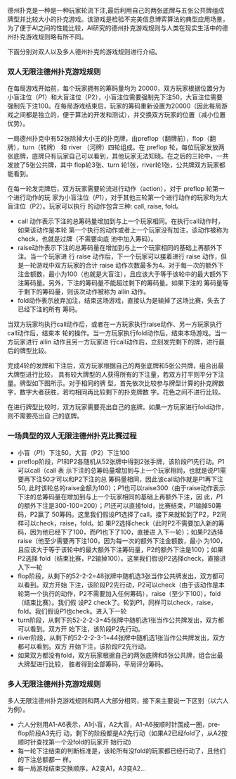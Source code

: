 德州扑克是一种是一种玩家轮流下注,最后利用自己的两张底牌与五张公共牌组成牌型并比较大小的扑克游戏。该游戏是检验不完美信息博弈算法的典型应用场景，为了便于AI之间的性能比较，AI研究的德州扑克游戏规则与人类在现实生活中的德州扑克游戏规则略有所不同。

下面分别对双人以及多人德州扑克的游戏规则进行介绍。 

### 双人无限注德州扑克游戏规则

在每局游戏开始前，每个玩家拥有的筹码量均为 $20000$，双方玩家根据位置分为小盲注位（$P1$）和大盲注位（P2），小盲注位需要强制先下注50，大盲注位需要强制先下注100。在每局游戏结束后，玩家的筹码重新设置为20000（因此每局游戏之间都是独立的，便于算法的开发和测试），并交换双方玩家的位置（减小位置优势）。

一局德州扑克中有52张除掉大小王的扑克牌，由pre­flop（翻牌前），flop（翻牌），turn（转牌） 
和 river （河牌）四轮组成。在 pre­flop 轮，每位玩家发放两张底牌，底牌只有玩家自己可以看到，其他玩家无法知晓。在之后的三轮中，一共发放了5张公共牌，其中 flop轮3张、turn 轮1张，river轮1张，公共牌双方玩家都能看到。

在每一轮发完牌后，双方玩家需要轮流进行动作（action），对于 pre­flop 轮第一个进行动作的玩 家为小盲注位（$P1$），对于其他三轮第一个进行动作的玩家均为大盲注位（P2）。玩家可以执行 的动作包含三种: call, raise, fold。

* call 动作表示下注的总筹码量增加到与上一个玩家相同。在执行call动作时，如果该动作是本轮 第一个执行的动作或者上一个玩家没有加注，该动作被称为check，也就是过牌（不需要向底 池中加入筹码）。
*  raise动作表示下注的总筹码量在增加到与上一个玩家相同的基础上再额外下注。当一个玩家进 行 raise 动作后，下一个玩家可以接着进行 raise 动作，但是一轮游戏中双方玩家的合计 raise 动作次数最多为4。对于每一次的额外下注金额数，最小为100（也就是大盲注），且应该大于等于该轮中的最大额外下注筹码量。另外，下注的筹码量不能超过剩下的筹码量。如果下注的 筹码量等于剩下的筹码量，则该次动作被称为 allin 动作。 
*  fold动作表示放弃加注，结束这场游戏，直接认为是输掉了这场比赛，失去了已经下注的所有 筹码。

当双方玩家均执行call动作后，或者在一方玩家执行raise动作、另一方玩家执行call动作后，结束本 轮的操作。当一方玩家执行fold动作后，结束本场游戏。当一方玩家进行 allin 动作且另一方玩家进 行call动作后，立刻发完剩下的牌，进行最后的牌型比较。

完成4轮的发牌和下注后，双方玩家根据自己的两张底牌和5张公共牌，组合出最大牌型进行比较， 具有较大牌型的人获得所有的下注量，若双方打平则平分下注量。牌型如下图所示。对于相同的牌 型，首先依次比较参与牌型计算的扑克牌数字，数字大者获胜，若均相同再比较剩下的扑克牌数 字。花色之间不进行比较。

在进行牌型比较时，双方玩家需要亮出自己的底牌。如果一方玩家进行fold动作，则不需要亮出自 己的底牌。

### 一场典型的双人无限注德州扑克比赛过程

* 小盲（$P1$）下注50，大盲（P2）下注100
* pre­flop阶段，$P1$和P2各随机从52张牌中得到2张手牌，该阶段$P1$先行动。$P1$可以call（call 表 示下注的总筹码量增加到与上一个玩家相同，也就是说$P1$需要再下注50才可以和P2下注的总 筹码量相同，因此该call动作就是$P1$再下注50, 此时该轮总的raise金额为100）；$P1$也可以raise300（由于raise动作表示下注的总筹码量在增加到与上一个玩家相同的基础上再额外下注，因 此，$P1$的额外下注是300-­100=200）；$P1$还可以直接fold，比赛结束，$P1$输掉50筹码，P2赢了 50筹码。这里我们假设$P1$选择了call，接下来就轮到了P2，P2同样可以check，raise，fold。如 果P2选择check（此时P2不需要加入新的筹码，因为他已经下了100，而$P1$也下了100，直接进 入下一轮）；如果P2选择raise（他至少需要再下注100，因为每一次的额外下注金额数，最小 为100，且应该大于等于该轮中的最大额外下注筹码量，P2的额外下注是100）；如果P2选择 fold（结束比赛，P2输掉100）。这里我们假设P2选择check，直接进入下一轮
* flop阶段，从剩下的52­-2­-2=48张牌中随机选3张当作公共牌发出，双方都可以看到。双方开始 下注，该阶段P2先行动，P2可以check（由于该动作是本轮第一个执行的动作，P2不需要加入任何筹码），raise（至少下100），fold（结束比赛）。我们假 设P2 check了。轮到$P1$，同样可以check，raise，fold。我们假设$P1$也check。进入下一轮
* turn阶段，从剩下的52­-2-­2-3=45张牌中随机选1张当作公共牌发出，双方都可以看到。双方开 始下注，该阶段P2先行动。
* river阶段，从剩下的52-­2-­2-­3­-1=44张牌中随机选1张当作公共牌发出，双方都可以看到。双方 开始下注，该阶段P2先行动。
* 如果双方都没有fold，双方玩家根据自己的两张底牌和5张公共牌，组合出最大牌型进行比较， 胜者得到全部筹码，平局评分筹码。

### 多人无限注德州扑克游戏规则

多人无限注德州扑克游戏规则和两人大部分相同，接下来主要说一下区别（以六人为例）。

* 六人分别用A1­-A6表示，A1小盲，A2大盲，A1­-A6按顺时针围成一圈，pre­flop阶段A3先行 动，剩下的阶段都是A2先行动（如果A2已经fold了，从A2按顺时针查找第一个没fold的玩家开 始行动)
*  每一轮下注结束的判断标准是，该轮所有没fold的玩家都已经行动了，且他们的下注总额都一 样。
*  每一局游戏结束交换顺序，A2变A1，A3变A2…

